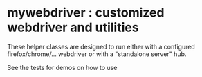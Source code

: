 # mywebdriver : customized webdriver and utilities

These helper classes are designed to run either with a configured firefox/chrome/... webdriver or with a "standalone server" hub.

See the tests for demos on how to use
